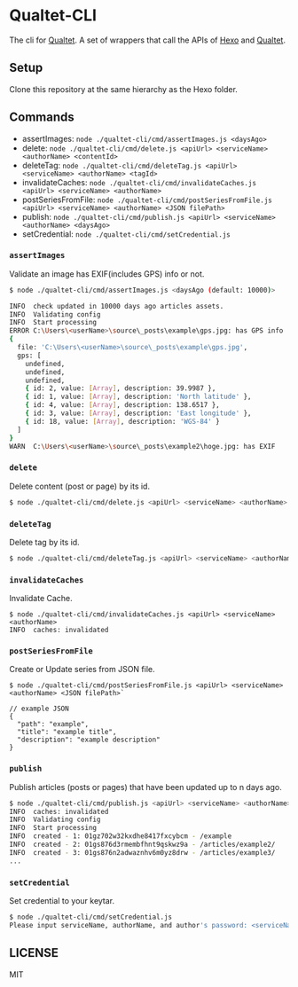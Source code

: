 # Qualtet-CLI

The cli for [Qualtet](https://github.com/yoshinorin/qualtet). A set of wrappers that call the APIs of [Hexo](https://github.com/hexojs/hexo) and [Qualtet](https://github.com/yoshinorin/qualtet).

## Setup

Clone this repository at the same hierarchy as the Hexo folder.

## Commands

- assertImages: `node ./qualtet-cli/cmd/assertImages.js <daysAgo>`
- delete: `node ./qualtet-cli/cmd/delete.js <apiUrl> <serviceName> <authorName> <contentId>`
- deleteTag: `node ./qualtet-cli/cmd/deleteTag.js <apiUrl> <serviceName> <authorName> <tagId>`
- invalidateCaches: `node ./qualtet-cli/cmd/invalidateCaches.js <apiUrl> <serviceName> <authorName>`
- postSeriesFromFile: `node ./qualtet-cli/cmd/postSeriesFromFile.js <apiUrl> <serviceName> <authorName> <JSON filePath>`
- publish: `node ./qualtet-cli/cmd/publish.js <apiUrl> <serviceName> <authorName> <daysAgo>`
- setCredential: `node ./qualtet-cli/cmd/setCredential.js`

### `assertImages`

Validate an image has EXIF(includes GPS) info or not.

```sh
$ node ./qualtet-cli/cmd/assertImages.js <daysAgo (default: 10000)>

INFO  check updated in 10000 days ago articles assets.
INFO  Validating config
INFO  Start processing
ERROR C:\Users\<userName>\source\_posts\example\gps.jpg: has GPS info
{
  file: 'C:\Users\<userName>\source\_posts\example\gps.jpg',
  gps: [
    undefined,
    undefined,
    undefined,
    { id: 2, value: [Array], description: 39.9987 },
    { id: 1, value: [Array], description: 'North latitude' },
    { id: 4, value: [Array], description: 138.6517 },
    { id: 3, value: [Array], description: 'East longitude' },
    { id: 18, value: [Array], description: 'WGS-84' }
  ]
}
WARN  C:\Users\<userName>\source\_posts\example2\hoge.jpg: has EXIF
```

### `delete`

Delete content (post or page) by its id.

```sh
$ node ./qualtet-cli/cmd/delete.js <apiUrl> <serviceName> <authorName> <contentId>
```

### `deleteTag`

Delete tag by its id.

```sh
$ node ./qualtet-cli/cmd/deleteTag.js <apiUrl> <serviceName> <authorName> <tagId>
```

### `invalidateCaches`

Invalidate Cache.

```
$ node ./qualtet-cli/cmd/invalidateCaches.js <apiUrl> <serviceName> <authorName>
INFO  caches: invalidated
```

### `postSeriesFromFile`

Create or Update series from JSON file.

```
$ node ./qualtet-cli/cmd/postSeriesFromFile.js <apiUrl> <serviceName> <authorName> <JSON filePath>`

// example JSON
{
  "path": "example",
  "title": "example title",
  "description": "example description"
}
```

### `publish`

Publish articles (posts or pages) that have been updated up to n days ago.

```sh
$ node ./qualtet-cli/cmd/publish.js <apiUrl> <serviceName> <authorName> <daysAgo>
INFO  caches: invalidated
INFO  Validating config
INFO  Start processing
INFO  created - 1: 01gz702w32kxdhe8417fxcybcm - /example
INFO  created - 2: 01gs876d3rmembfhnt9qskwz9a - /articles/example2/
INFO  created - 3: 01gs876n2adwaznhv6m0yz8drw - /articles/example3/
...
```

### `setCredential`

Set credential to your keytar.

```sh
$ node ./qualtet-cli/cmd/setCredential.js
Please input serviceName, authorName, and author's password: <serviceName> <authorName> <password>
```

## LICENSE

MIT